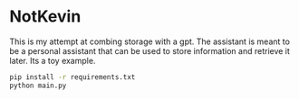 # NotKevin

This is my attempt at combing storage with a gpt.
The assistant is meant to be a personal assistant that can be used to store information and retrieve it later.
Its a toy example.

```bash
pip install -r requirements.txt
python main.py
```

